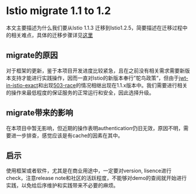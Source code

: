 # Istio migrate 1.1 to 1.2

本文主要描述为什么我们要从Istio 1.1.3 迁移到Istio1.2.5，简要描述在迁移过程中的相关难点，具体的迁移步骤详见[这里](<https://istio.io/docs/setup/kubernetes/upgrade/steps/>)

## migrate的原因

对于框架的更新，鉴于本项目开发进度比较紧急，且在之前没有相关需求需要新版本支持才能进行实践操作，因而一直对Istio的新版本奉行”鸵鸟政策“，但由于[jwt-in-istio-exact](https://github.com/istio/istio/issues/16099)和出现[503-race](https://github.com/istio/istio/issues/14037)的情况相继出现在1.1.x版本中。我们需要进行相关的操作来最低程度的保证服务的正常运行和安全，因此选择升级。

## migrate带来的影响

在本项目中暂无影响，但近期的操作表明authentication仍旧无效，原因不明，需要进一步排查，感觉应该是有cache的因素在其中。

## 启示

使用框架或者软件，尤其是在商业用途中，一定要对version, lisence进行check，注意release note和社区的活跃程度，不能够对demo的查阅就开始进行实践，以免给后序维护和实践带来不必要的麻烦。